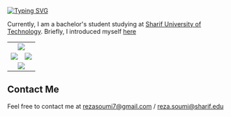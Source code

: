 <!--
[![Typing SVG](https://readme-typing-svg.herokuapp.com?color=%2336BCF7&lines=Hi%2C+I+am+Reza+Soumi)](https://git.io/typing-svg)
<!-- https://readme-typing-svg.herokuapp.com/demo/ 

Currently, I am a bachelore's student studying at [Sharif University of Technology](http://www.sharif.edu/). 

<!--- 📫 You can visit my homepage on [ahmohammadi.ir](https://ahmohammadi.ir/) 

![Anurag's GitHub stats](https://github-readme-stats.vercel.app/api?username=rezasoumi&show_icons=true)


![](https://visitor-badge.glitch.me/badge?page_id=reza.soumi)
--->

[![Typing SVG](https://readme-typing-svg.herokuapp.com?color=%2336BCF7&lines=Hi%2C+I+am+Reza+Soumi)](https://git.io/typing-svg)

Currently, I am a bachelor's student studying at [Sharif University of Technology](http://www.sharif.edu/). Briefly, I introduced myself [here](http://rezasoumi.github.io/)

<table border="0" cellspacing="0" cellpadding="0" align = "center">
    <tr>
        <td colspan=2 align = "center">
            <img src="https://github-readme-streak-stats.herokuapp.com/?user=rezasoumi&hide_border=true&theme=tokyonight" />
        </td> 
    </tr>
    <tr>
        <td align = "center">
            <img src="https://github-readme-stats.vercel.app/api/top-langs/?username=rezasoumi&hide_border=true&layout=compact&langs_count=10&theme=tokyonight"/>
        </td>
        <td align = "center">
            <img align="center" src="https://github-readme-stats.vercel.app/api?username=rezasoumi&hide_border=true&show_icons=true&count_private=true&include_all_commits=true&theme=tokyonight" />
        </td>
    </tr>
    <tr>
        <td colspan=2 align = "center">
            <img src="http://github-profile-summary-cards.vercel.app/api/cards/profile-details?username=rezasoumi&theme=tokyonight" />
        </td>
    </tr>
    
</table>


## Contact Me


Feel free to contact me at rezasoumi7@gmail.com / reza.soumi@sharif.edu

